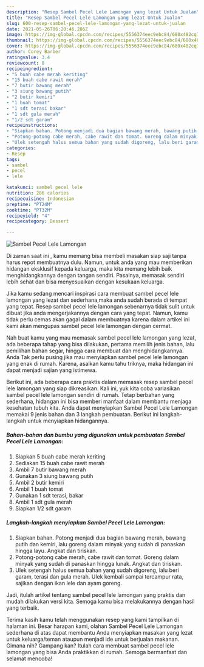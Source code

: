 ```yaml
---
description: "Resep Sambel Pecel Lele Lamongan yang lezat Untuk Jualan"
title: "Resep Sambel Pecel Lele Lamongan yang lezat Untuk Jualan"
slug: 600-resep-sambel-pecel-lele-lamongan-yang-lezat-untuk-jualan
date: 2021-05-26T06:20:46.286Z
image: https://img-global.cpcdn.com/recipes/5556374eec9ebc84/680x482cq70/sambel-pecel-lele-lamongan-foto-resep-utama.jpg
thumbnail: https://img-global.cpcdn.com/recipes/5556374eec9ebc84/680x482cq70/sambel-pecel-lele-lamongan-foto-resep-utama.jpg
cover: https://img-global.cpcdn.com/recipes/5556374eec9ebc84/680x482cq70/sambel-pecel-lele-lamongan-foto-resep-utama.jpg
author: Corey Barber
ratingvalue: 3.4
reviewcount: 8
recipeingredient:
- "5 buah cabe merah keriting"
- "15 buah cabe rawit merah"
- "7 butir bawang merah"
- "3 siung bawang putih"
- "2 butir kemiri"
- "1 buah tomat"
- "1 sdt terasi bakar"
- "1 sdt gula merah"
- "1/2 sdt garam"
recipeinstructions:
- "Siapkan bahan. Potong menjadi dua bagian bawang merah, bawang putih dan kemiri, lalu goreng dalam minyak yang sudah di panaskan hingga layu. Angkat dan tiriskan."
- "Potong-potong cabe merah, cabe rawit dan tomat. Goreng dalam minyak yang sudah di panaskan hingga lunak. Angkat dan tiriskan."
- "Ulek setengah halus semua bahan yang sudah digoreng, lalu beri garam, terasi dan gula merah. Ulek kembali sampai tercampur rata, sajikan dengan ikan lele dan ayam goreng."
categories:
- Resep
tags:
- sambel
- pecel
- lele

katakunci: sambel pecel lele 
nutrition: 286 calories
recipecuisine: Indonesian
preptime: "PT24M"
cooktime: "PT32M"
recipeyield: "4"
recipecategory: Dessert

---
```



![Sambel Pecel Lele Lamongan](https://img-global.cpcdn.com/recipes/5556374eec9ebc84/680x482cq70/sambel-pecel-lele-lamongan-foto-resep-utama.jpg)

Di zaman  saat ini , kamu memang bisa membeli masakan siap saji tanpa harus repot membuatnya dulu. Namun, untuk anda yang mau memberikan hidangan eksklusif kepada keluarga, maka kita memang lebih baik menghidangkannya dengan tangan sendiri. Pasalnya, memasak sendiri lebih sehat dan bisa menyesuaikan dengan kesukaan keluarga.

Jika kamu sedang mencari inspirasi cara membuat sambel pecel lele lamongan yang lezat dan sederhana,maka anda sudah berada di tempat yang tepat. Resep sambel pecel lele lamongan  sebenarnya tidak sulit untuk dibuat jika anda mengerjakannya dengan cara yang tepat. Namun, kamu tidak perlu cemas akan gagal dalam membuatnya 
karena dalam artikel ini kami akan mengupas sambel pecel lele lamongan dengan cermat.  



Nah buat kamu yang mau memasak sambel pecel lele lamongan yang lezat, ada beberapa tahap yang bisa dilakukan, pertama memilih jenis bahan, lalu pemilihan bahan segar, hingga cara membuat dan menghidangkannya. Anda Tak perlu pusing jika mau menyiapkan sambel pecel lele lamongan yang enak di rumah. Karena, asalkan kamu  tahu triknya, maka hidangan ini dapat menjadi sajian yang istimewa.

Berikut ini, ada beberapa cara praktis  dalam memasak resep sambel pecel lele lamongan yang siap dikreasikan. Kali ini, yuk kita coba variasikan sambel pecel lele lamongan sendiri di rumah. Tetap berbahan yang sederhana, hidangan ini bisa memberi manfaat dalam membantu menjaga kesehatan tubuh kita. Anda dapat menyiapkan Sambel Pecel Lele Lamongan memakai 9 jenis bahan dan 3 langkah pembuatan. Berikut ini langkah-langkah untuk menyiapkan hidangannya.

<!--inarticleads1-->

##### Bahan-bahan dan bumbu yang digunakan untuk pembuatan Sambel Pecel Lele Lamongan:

1. Siapkan 5 buah cabe merah keriting
1. Sediakan 15 buah cabe rawit merah
1. Ambil 7 butir bawang merah
1. Gunakan 3 siung bawang putih
1. Ambil 2 butir kemiri
1. Ambil 1 buah tomat
1. Gunakan 1 sdt terasi, bakar
1. Ambil 1 sdt gula merah
1. Siapkan 1/2 sdt garam




<!--inarticleads2-->

##### Langkah-langkah menyiapkan Sambel Pecel Lele Lamongan:

1. Siapkan bahan. Potong menjadi dua bagian bawang merah, bawang putih dan kemiri, lalu goreng dalam minyak yang sudah di panaskan hingga layu. Angkat dan tiriskan.
1. Potong-potong cabe merah, cabe rawit dan tomat. Goreng dalam minyak yang sudah di panaskan hingga lunak. Angkat dan tiriskan.
1. Ulek setengah halus semua bahan yang sudah digoreng, lalu beri garam, terasi dan gula merah. Ulek kembali sampai tercampur rata, sajikan dengan ikan lele dan ayam goreng.




Jadi, itulah artikel tentang  sambel pecel lele lamongan  yang praktis dan mudah dilakukan versi kita. Semoga kamu bisa melakukannya dengan hasil yang terbaik. 

Terima kasih kamu telah menggunakan resep yang kami tampilkan di halaman ini. Besar harapan kami, olahan  Sambel Pecel Lele Lamongan sederhana di atas dapat membantu Anda menyiapkan masakan yang lezat untuk keluarga/teman ataupun menjadi ide untuk berjualan makanan. Gimana nih? Gampang kan? Itulah cara membuat sambel pecel lele lamongan yang bisa Anda praktikkan di rumah. Semoga bermanfaat dan selamat mencoba!

